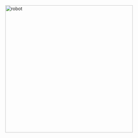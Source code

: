 <img align="right" alt="robot" width="400" src="![KUKA_OpenCV](https://github.com/purusottam10/Hand-gesture-controlled-KUKA-robot/assets/148074765/4140a914-b1ea-4bd9-a2f4-c97b75fc5791)">
